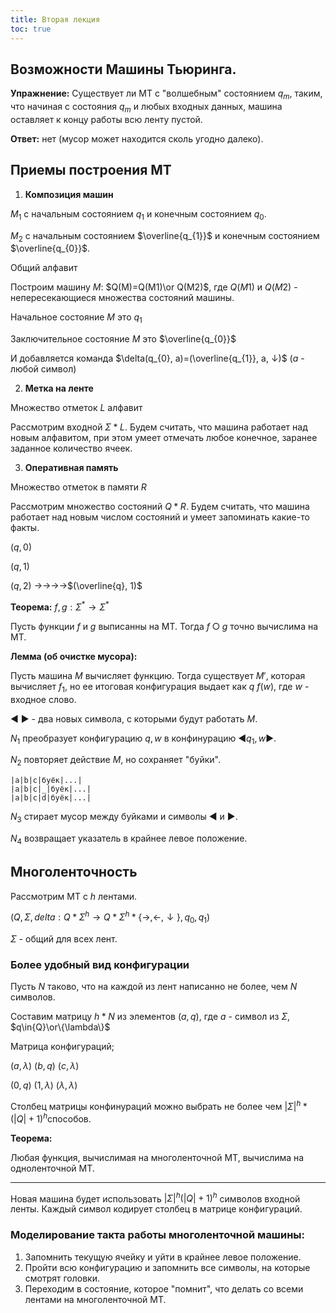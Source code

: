 ```yaml
---
title: Вторая лекция
toc: true
---
```


## Возможности Машины Тьюринга.

**Упражнение:** Существует ли МТ с "волшебным" состоянием $q_{m}$, таким, что начиная с состояния $q_{m}$ и любых входных данных, машина оставляет к концу работы всю ленту пустой.

**Ответ:** нет (мусор может находится сколь угодно далеко).

## Приемы построения МТ

1. **Композиция машин**

$M_{1}$ с начальным состоянием $q_{1}$ и конечным состоянием $q_{0}$.

$M_{2}$ с начальным состоянием $\overline{q_{1}}$ и конечным состоянием $\overline{q_{0}}$.

Общий алфавит

Построим машину $M$: $Q(M)=Q(M1)\or Q(M2)$, где $Q(M1)$ и $Q(M2)$ - непересекающиеся множества состояний машины.

Начальное состояние $M$ это $q_{1}$

Заключительное состояние $M$ это $\overline{q_{0}}$

И добавляется команда $\delta(q_{0}, a)=(\overline{q_{1}}, a, ↓)$ ($a$ - любой символ)

2. **Метка на ленте**

Множество отметок $L$ алфавит

Рассмотрим входной $\Sigma * L$. Будем считать, что машина работает над новым алфавитом, при этом умеет отмечать любое конечное, заранее заданное количество ячеек.

3. **Оперативная память**

Множество отметок в памяти $R$

Рассмотрим множество состояний $Q*R$. Будем считать, что машина работает над новым числом состояний и умеет запоминать какие-то факты.

$(q, 0)$

$(q, 1)$

$(q, 2)$ →→→→$(\overline{q}, 1)$

**Теорема:** $f, g: \Sigma^{*} → \Sigma^{*}$

Пусть функции $f$ и $g$ выписанны на МТ. Тогда $f○g$ точно вычислима на МТ.

**Лемма (об очистке мусора):**

Пусть машина $M$ вычисляет функцию. Тогда существует $M'$, которая вычисляет $f_{1}$, но ее итоговая конфигурация выдает как $q$ $f(w)$, где $w$ - входное слово.

◄ ► - два новых символа, с которыми будут работать $M$.

$N_{1}$ преобразует конфигурацию $q, w$ в конфинурацию ◄$q_{1}, w$►.

$N_{2}$ повторяет действие $M$, но сохраняет "буйки".

```
|a|b|c|буёк|...|
|a|b|c|_|буёк|...|
|a|b|c|d|буёк|...|
```

$N_{3}$ стирает мусор между буйками и символы ◄ и ►.

$N_{4}$ возвращает указатель в крайнее левое положение.

## Многоленточность

Рассмотрим МТ с $h$ лентами.

$(Q, \Sigma, delta:Q*\Sigma^{h}→Q*\Sigma^{h}*\{→, ←, ↓\}, q_{0}, q_{1})$

$\Sigma$ - общий для всех лент.



### Более удобный вид конфигурации

Пусть $N$ таково, что на каждой из лент написанно не более, чем $N$ символов.

Составим матрицу $h*N$ из элементов $(a, q)$, где $a$ - символ из $\Sigma$, $q\in{Q}\or\{\lambda\}$

Матрица конфигураций;

$(a, \lambda)$ $(b, q)$ $(c, \lambda)$

$(0, q)$ $(1, \lambda)$ $(\lambda, \lambda)$



Столбец матрицы конфинураций можно выбрать не более чем $|\Sigma|^{h}*(|Q|+1)^{h}​$ способов.

**Теорема:**

Любая функция, вычислимая на многоленточной МТ, вычислима на одноленточной МТ.

---

Новая машина будет использовать $|\Sigma|^{h}(|Q|+1)^{h}$ символов входной ленты. Каждый символ кодирует столбец в матрице конфигураций.

### Моделирование такта работы многоленточной машины:

1. Запомнить текущую ячейку и уйти в крайнее левое положение.
2. Пройти всю конфигурацию и запомнить все символы, на которые смотрят головки.
3. Переходим в состояние, которое "помнит", что делать со всеми лентами на многоленточной МТ.

